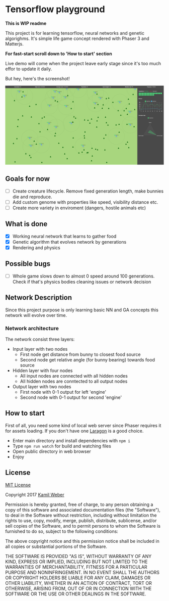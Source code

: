 # Tensorflow playground

**This is WIP readme**

This project is for learning tensorflow, neural networks and genetic algorighms. It's simple life game concept rendered with Phaser 3 and Matterjs.

**For fast-start scroll down to 'How to start' section**

Live demo will come when the project leave early stage since it's too much effor to update it daily.

But hey, here's the screenshot!

![Screenshot](https://github.com/kWeb24/tensorflow-playground/raw/master/public/assets/screenshot.png)

## Goals for now

- [ ] Create creature lifecycle. Remove fixed generation length, make bunnies die and reproduce.
- [ ] Add custom genome with properties like speed, visibility distance etc.
- [ ] Create more variety in enviroment (dangers, hostile animals etc)

## What is done

- [x] Working neural network that learns to gather food
- [x] Genetic algorithm that evolves network by generations
- [x] Rendering and physics

## Possible bugs

- [ ] Whole game slows down to almost 0 speed around 100 generations. Check if that's physics bodies cleaning issues or network decision

## Network Description

Since this project purpose is only learning basic NN and GA concepts this network will evolve over time.

### Network architecture

The network consist three layers:

- Input layer with two nodes
  - First node get distance from bunny to closest food source
  - Second node get relative angle (for bunny bearing) towards food source
- Hidden layer with four nodes
  - All input nodes are connected with all hidden nodes
  - All hidden nodes are conntected to all output nodes
- Output layer with two nodes
  - First node with 0-1 output for left 'engine'
  - Second node with 0-1 output for second 'engine'

## How to start

First of all, you need some kind of local web server since Phaser requires it for assets loading. If you don't have one [Laragon](https://laragon.org/) is a good choice.

- Enter main directory and install dependencies with `npm i`
- Type `npm run watch` for build and watching files
- Open public directory in web browser
- Enjoy

## License

[MIT License](https://opensource.org/licenses/mit-license.html)

Copyright 2017 [Kamil Weber](http://kamilweber.pl/)

Permission is hereby granted, free of charge, to any person obtaining a copy of this software and associated documentation files (the "Software"), to deal in the Software without restriction, including without limitation the rights to use, copy, modify, merge, publish, distribute, sublicense, and/or sell copies of the Software, and to permit persons to whom the Software is furnished to do so, subject to the following conditions:

The above copyright notice and this permission notice shall be included in all copies or substantial portions of the Software.

THE SOFTWARE IS PROVIDED "AS IS", WITHOUT WARRANTY OF ANY KIND, EXPRESS OR IMPLIED, INCLUDING BUT NOT LIMITED TO THE WARRANTIES OF MERCHANTABILITY, FITNESS FOR A PARTICULAR PURPOSE AND NONINFRINGEMENT. IN NO EVENT SHALL THE AUTHORS OR COPYRIGHT HOLDERS BE LIABLE FOR ANY CLAIM, DAMAGES OR OTHER LIABILITY, WHETHER IN AN ACTION OF CONTRACT, TORT OR OTHERWISE, ARISING FROM, OUT OF OR IN CONNECTION WITH THE SOFTWARE OR THE USE OR OTHER DEALINGS IN THE SOFTWARE.
